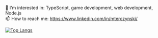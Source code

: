 📘 I'm interested in: TypeScript, game development, web development, Node.js  
📫 How to reach me: https://www.linkedin.com/in/mterczynski/

[![Top Langs](https://github-readme-stats.vercel.app/api/top-langs/?username=mterczynski&layout=compact)](https://github.com/mterczynski/github-readme-stats)
